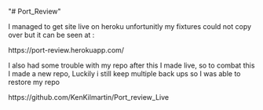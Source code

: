 "# Port_Review" 
<p>I managed to get site live on heroku unfortunitly my fixtures could not copy over but it can be seen at :  </p>
https://port-review.herokuapp.com/
<br>
<p> I also had some trouble with my repo after this I made live, so to combat this I  made a new repo, Luckily i still keep multiple back ups so I was able to restore my repo   </p>
https://github.com/KenKilmartin/Port_review_Live